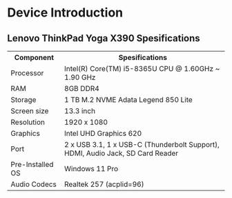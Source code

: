 <!DOCTYPE html>
<html lang="en-us">
<head>
    <meta charset="UTF-8">
    <meta name="viewport" content="width=device-width, initial-scale=1.0">
    <h1>Device Introduction</h1>
</head>
<body>
    <h2>Lenovo ThinkPad Yoga X390 Spesifications</h2>
    <table>
        <tr>
            <th>Component</th>
            <th>Spesifications</th>
        </tr>
        <tr>
            <td>Processor</td>
            <td>Intel(R) Core(TM) i5-8365U CPU @ 1.60GHz ~ 1.90 GHz</td>
        </tr>
        <tr>
            <td>RAM</td>
            <td>8GB DDR4</td>
        </tr>
        <tr>
            <td>Storage</td>
            <td>1 TB M.2 NVME Adata Legend 850 Lite</td>
        </tr>
        <tr>
            <td>Screen size</td>
            <td>13.3 inch</td>
        </tr>
        <tr>
          <td>Resolution</td>
          <td>1920 x 1080</td>
        </tr>
        <tr>
            <td>Graphics</td>
            <td>Intel UHD Graphics 620</td>
        </tr>
        <tr>
            <td>Port</td>
            <td>2 x USB 3.1, 1 x USB-C (Thunderbolt Support), HDMI, Audio Jack, SD Card Reader</td>
        </tr>
        <tr>
            <td>Pre-Installed OS</td>
            <td>Windows 11 Pro</td>
        </tr>
        <tr>
            <td>Audio Codecs</td>
            <td>Realtek 257 (acplid=96)</td>
        </tr>
    </table>
</body>
</html>
